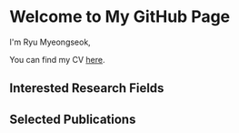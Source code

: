 # Welcome to My GitHub Page

I'm Ryu Myeongseok,

You can find my CV [here](cv.pdf).

## Interested Research Fields


## Selected Publications
  
